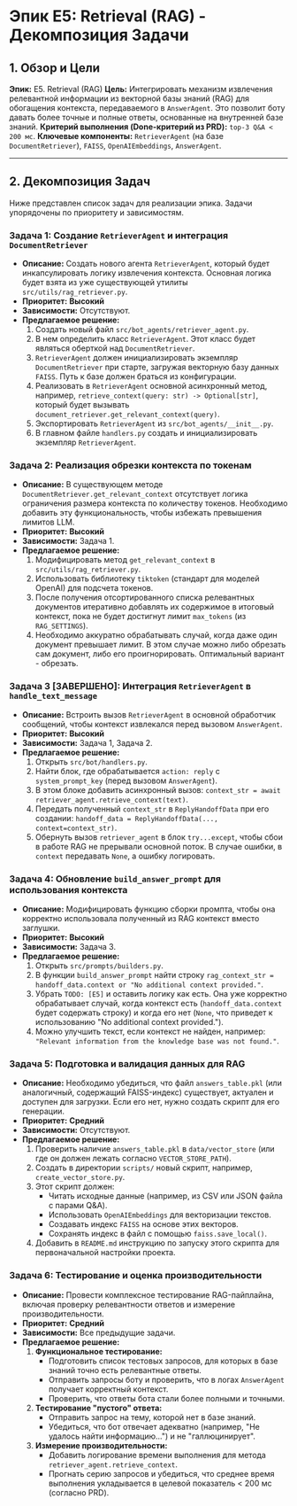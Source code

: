 # Эпик E5: Retrieval (RAG) - Декомпозиция Задачи

## 1. Обзор и Цели

**Эпик:** E5. Retrieval (RAG)
**Цель:** Интегрировать механизм извлечения релевантной информации из векторной базы знаний (RAG) для обогащения контекста, передаваемого в `AnswerAgent`. Это позволит боту давать более точные и полные ответы, основанные на внутренней базе знаний.
**Критерий выполнения (Done-критерий из PRD):** `top-3 Q&A < 200 мс`.
**Ключевые компоненты:** `RetrieverAgent` (на базе `DocumentRetriever`), `FAISS`, `OpenAIEmbeddings`, `AnswerAgent`.

---

## 2. Декомпозиция Задач

Ниже представлен список задач для реализации эпика. Задачи упорядочены по приоритету и зависимостям.

### Задача 1: Создание `RetrieverAgent` и интеграция `DocumentRetriever`

- **Описание:** Создать нового агента `RetrieverAgent`, который будет инкапсулировать логику извлечения контекста. Основная логика будет взята из уже существующей утилиты `src/utils/rag_retriever.py`.
- **Приоритет:** **Высокий**
- **Зависимости:** Отсутствуют.
- **Предлагаемое решение:**
    1.  Создать новый файл `src/bot_agents/retriever_agent.py`.
    2.  В нем определить класс `RetrieverAgent`. Этот класс будет являться оберткой над `DocumentRetriever`.
    3.  `RetrieverAgent` должен инициализировать экземпляр `DocumentRetriever` при старте, загружая векторную базу данных `FAISS`. Путь к базе должен браться из конфигурации.
    4.  Реализовать в `RetrieverAgent` основной асинхронный метод, например, `retrieve_context(query: str) -> Optional[str]`, который будет вызывать `document_retriever.get_relevant_context(query)`.
    5.  Экспортировать `RetrieverAgent` из `src/bot_agents/__init__.py`.
    6.  В главном файле `handlers.py` создать и инициализировать экземпляр `RetrieverAgent`.

### Задача 2: Реализация обрезки контекста по токенам

- **Описание:** В существующем методе `DocumentRetriever.get_relevant_context` отсутствует логика ограничения размера контекста по количеству токенов. Необходимо добавить эту функциональность, чтобы избежать превышения лимитов LLM.
- **Приоритет:** **Высокий**
- **Зависимости:** Задача 1.
- **Предлагаемое решение:**
    1.  Модифицировать метод `get_relevant_context` в `src/utils/rag_retriever.py`.
    2.  Использовать библиотеку `tiktoken` (стандарт для моделей OpenAI) для подсчета токенов.
    3.  После получения отсортированного списка релевантных документов итеративно добавлять их содержимое в итоговый контекст, пока не будет достигнут лимит `max_tokens` (из `RAG_SETTINGS`).
    4.  Необходимо аккуратно обрабатывать случай, когда даже один документ превышает лимит. В этом случае можно либо обрезать сам документ, либо его проигнорировать. Оптимальный вариант - обрезать.

### Задача 3 [ЗАВЕРШЕНО]: Интеграция `RetrieverAgent` в `handle_text_message`

- **Описание:** Встроить вызов `RetrieverAgent` в основной обработчик сообщений, чтобы контекст извлекался перед вызовом `AnswerAgent`.
- **Приоритет:** **Высокий**
- **Зависимости:** Задача 1, Задача 2.
- **Предлагаемое решение:**
    1.  Открыть `src/bot/handlers.py`.
    2.  Найти блок, где обрабатывается `action: reply` с `system_prompt_key` (перед вызовом `AnswerAgent`).
    3.  В этом блоке добавить асинхронный вызов: `context_str = await retriever_agent.retrieve_context(text)`.
    4.  Передать полученный `context_str` в `ReplyHandoffData` при его создании: `handoff_data = ReplyHandoffData(..., context=context_str)`.
    5.  Обернуть вызов `retriever_agent` в блок `try...except`, чтобы сбои в работе RAG не прерывали основной поток. В случае ошибки, в `context` передавать `None`, а ошибку логировать.

### Задача 4: Обновление `build_answer_prompt` для использования контекста

- **Описание:** Модифицировать функцию сборки промпта, чтобы она корректно использовала полученный из RAG контекст вместо заглушки.
- **Приоритет:** **Высокий**
- **Зависимости:** Задача 3.
- **Предлагаемое решение:**
    1.  Открыть `src/prompts/builders.py`.
    2.  В функции `build_answer_prompt` найти строку `rag_context_str = handoff_data.context or "No additional context provided."`.
    3.  Убрать `TODO: [E5]` и оставить логику как есть. Она уже корректно обрабатывает случай, когда контекст есть (`handoff_data.context` будет содержать строку) и когда его нет (`None`, что приведет к использованию "No additional context provided.").
    4.  Можно улучшить текст, если контекст не найден, например: `"Relevant information from the knowledge base was not found."`.

### Задача 5: Подготовка и валидация данных для RAG

- **Описание:** Необходимо убедиться, что файл `answers_table.pkl` (или аналогичный, содержащий FAISS-индекс) существует, актуален и доступен для загрузки. Если его нет, нужно создать скрипт для его генерации.
- **Приоритет:** **Средний**
- **Зависимости:** Отсутствуют.
- **Предлагаемое решение:**
    1.  Проверить наличие `answers_table.pkl` в `data/vector_store` (или где он должен лежать согласно `VECTOR_STORE_PATH`).
    2.  Создать в директории `scripts/` новый скрипт, например, `create_vector_store.py`.
    3.  Этот скрипт должен:
        -   Читать исходные данные (например, из CSV или JSON файла с парами Q&A).
        -   Использовать `OpenAIEmbeddings` для векторизации текстов.
        -   Создавать индекс `FAISS` на основе этих векторов.
        -   Сохранять индекс в файл с помощью `faiss.save_local()`.
    4.  Добавить в `README.md` инструкцию по запуску этого скрипта для первоначальной настройки проекта.

### Задача 6: Тестирование и оценка производительности

- **Описание:** Провести комплексное тестирование RAG-пайплайна, включая проверку релевантности ответов и измерение производительности.
- **Приоритет:** **Средний**
- **Зависимости:** Все предыдущие задачи.
- **Предлагаемое решение:**
    1.  **Функциональное тестирование:**
        -   Подготовить список тестовых запросов, для которых в базе знаний точно есть релевантные ответы.
        -   Отправить запросы боту и проверить, что в логах `AnswerAgent` получает корректный контекст.
        -   Проверить, что ответы бота стали более полными и точными.
    2.  **Тестирование "пустого" ответа:**
        -   Отправить запрос на тему, которой нет в базе знаний.
        -   Убедиться, что бот отвечает адекватно (например, "Не удалось найти информацию...") и не "галлюцинирует".
    3.  **Измерение производительности:**
        -   Добавить логирование времени выполнения для метода `retriever_agent.retrieve_context`.
        -   Прогнать серию запросов и убедиться, что среднее время выполнения укладывается в целевой показатель < 200 мс (согласно PRD). 